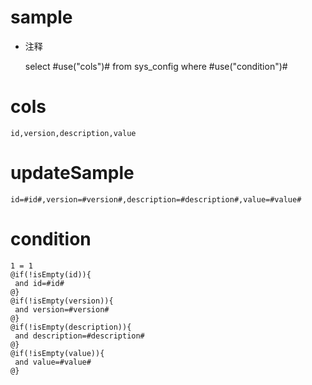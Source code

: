 sample
===
* 注释

	select #use("cols")# from sys_config  where  #use("condition")#

cols
===
	id,version,description,value

updateSample
===
	
	id=#id#,version=#version#,description=#description#,value=#value#

condition
===

	1 = 1  
	@if(!isEmpty(id)){
	 and id=#id#
	@}
	@if(!isEmpty(version)){
	 and version=#version#
	@}
	@if(!isEmpty(description)){
	 and description=#description#
	@}
	@if(!isEmpty(value)){
	 and value=#value#
	@}
	
	